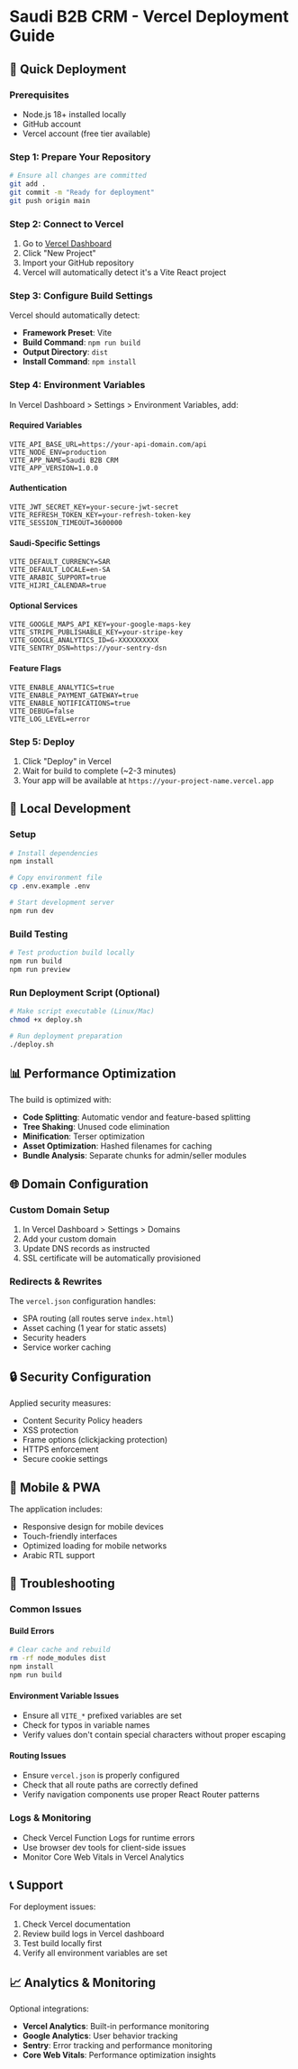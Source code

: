 # Saudi B2B CRM - Vercel Deployment Guide

## 🚀 Quick Deployment

### Prerequisites
- Node.js 18+ installed locally
- GitHub account
- Vercel account (free tier available)

### Step 1: Prepare Your Repository
```bash
# Ensure all changes are committed
git add .
git commit -m "Ready for deployment"
git push origin main
```

### Step 2: Connect to Vercel
1. Go to [Vercel Dashboard](https://vercel.com/dashboard)
2. Click "New Project"
3. Import your GitHub repository
4. Vercel will automatically detect it's a Vite React project

### Step 3: Configure Build Settings
Vercel should automatically detect:
- **Framework Preset**: Vite
- **Build Command**: `npm run build`
- **Output Directory**: `dist`
- **Install Command**: `npm install`

### Step 4: Environment Variables
In Vercel Dashboard > Settings > Environment Variables, add:

#### Required Variables
```
VITE_API_BASE_URL=https://your-api-domain.com/api
VITE_NODE_ENV=production
VITE_APP_NAME=Saudi B2B CRM
VITE_APP_VERSION=1.0.0
```

#### Authentication
```
VITE_JWT_SECRET_KEY=your-secure-jwt-secret
VITE_REFRESH_TOKEN_KEY=your-refresh-token-key
VITE_SESSION_TIMEOUT=3600000
```

#### Saudi-Specific Settings
```
VITE_DEFAULT_CURRENCY=SAR
VITE_DEFAULT_LOCALE=en-SA
VITE_ARABIC_SUPPORT=true
VITE_HIJRI_CALENDAR=true
```

#### Optional Services
```
VITE_GOOGLE_MAPS_API_KEY=your-google-maps-key
VITE_STRIPE_PUBLISHABLE_KEY=your-stripe-key
VITE_GOOGLE_ANALYTICS_ID=G-XXXXXXXXXX
VITE_SENTRY_DSN=https://your-sentry-dsn
```

#### Feature Flags
```
VITE_ENABLE_ANALYTICS=true
VITE_ENABLE_PAYMENT_GATEWAY=true
VITE_ENABLE_NOTIFICATIONS=true
VITE_DEBUG=false
VITE_LOG_LEVEL=error
```

### Step 5: Deploy
1. Click "Deploy" in Vercel
2. Wait for build to complete (~2-3 minutes)
3. Your app will be available at `https://your-project-name.vercel.app`

## 🔧 Local Development

### Setup
```bash
# Install dependencies
npm install

# Copy environment file
cp .env.example .env

# Start development server
npm run dev
```

### Build Testing
```bash
# Test production build locally
npm run build
npm run preview
```

### Run Deployment Script (Optional)
```bash
# Make script executable (Linux/Mac)
chmod +x deploy.sh

# Run deployment preparation
./deploy.sh
```

## 📊 Performance Optimization

The build is optimized with:
- **Code Splitting**: Automatic vendor and feature-based splitting
- **Tree Shaking**: Unused code elimination
- **Minification**: Terser optimization
- **Asset Optimization**: Hashed filenames for caching
- **Bundle Analysis**: Separate chunks for admin/seller modules

## 🌐 Domain Configuration

### Custom Domain Setup
1. In Vercel Dashboard > Settings > Domains
2. Add your custom domain
3. Update DNS records as instructed
4. SSL certificate will be automatically provisioned

### Redirects & Rewrites
The `vercel.json` configuration handles:
- SPA routing (all routes serve `index.html`)
- Asset caching (1 year for static assets)
- Security headers
- Service worker caching

## 🔒 Security Configuration

Applied security measures:
- Content Security Policy headers
- XSS protection
- Frame options (clickjacking protection)
- HTTPS enforcement
- Secure cookie settings

## 📱 Mobile & PWA

The application includes:
- Responsive design for mobile devices
- Touch-friendly interfaces
- Optimized loading for mobile networks
- Arabic RTL support

## 🐛 Troubleshooting

### Common Issues

#### Build Errors
```bash
# Clear cache and rebuild
rm -rf node_modules dist
npm install
npm run build
```

#### Environment Variable Issues
- Ensure all `VITE_*` prefixed variables are set
- Check for typos in variable names
- Verify values don't contain special characters without proper escaping

#### Routing Issues
- Ensure `vercel.json` is properly configured
- Check that all route paths are correctly defined
- Verify navigation components use proper React Router patterns

### Logs & Monitoring
- Check Vercel Function Logs for runtime errors
- Use browser dev tools for client-side issues
- Monitor Core Web Vitals in Vercel Analytics

## 📞 Support

For deployment issues:
1. Check Vercel documentation
2. Review build logs in Vercel dashboard
3. Test build locally first
4. Verify all environment variables are set

## 📈 Analytics & Monitoring

Optional integrations:
- **Vercel Analytics**: Built-in performance monitoring
- **Google Analytics**: User behavior tracking
- **Sentry**: Error tracking and performance monitoring
- **Core Web Vitals**: Performance optimization insights